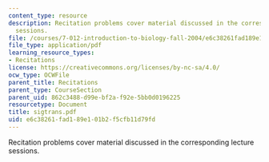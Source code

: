 ```yaml
---
content_type: resource
description: Recitation problems cover material discussed in the corresponding lecture
  sessions.
file: /courses/7-012-introduction-to-biology-fall-2004/e6c38261fad189e101b2f5cfb11d79fd_sigtrans.pdf
file_type: application/pdf
learning_resource_types:
- Recitations
license: https://creativecommons.org/licenses/by-nc-sa/4.0/
ocw_type: OCWFile
parent_title: Recitations
parent_type: CourseSection
parent_uid: 862c3488-d99e-bf2a-f92e-5bb0d0196225
resourcetype: Document
title: sigtrans.pdf
uid: e6c38261-fad1-89e1-01b2-f5cfb11d79fd
---
```

Recitation problems cover material discussed in the corresponding lecture sessions.